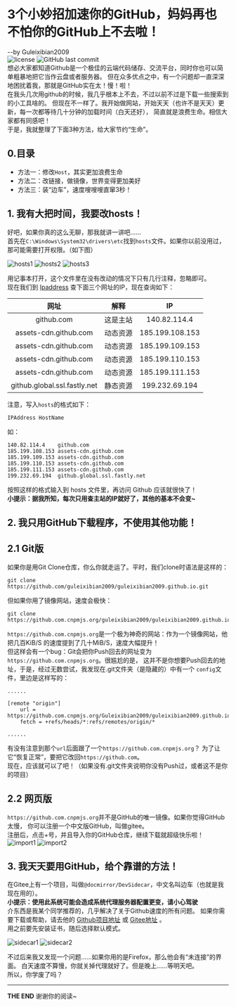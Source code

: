 # 3个小妙招加速你的GitHub，妈妈再也不怕你的GitHub上不去啦！
--by Guleixibian2009  
![license](https://img.shields.io/github/license/Guleixibian2009/guleixibian2009.github.io)
![GitHub last commit](https://img.shields.io/github/last-commit/Guleixibian2009/guleixibian2009.github.io)  
想必大家都知道Github是一个极佳的云端代码储存、交流平台，同时你也可以简单粗暴地把它当作云盘或者服务器。
但在众多优点之中，有一个问题却一直深深地困扰着我，那就是GitHub实在太！慢！啦！  
在我头几次用github的时候，我几乎根本上不去，不过以前不过是下载一些搜索到的小工具啥的。
但现在不一样了。我开始做网站，开始天天（也许不是天天）更新，每一次都等待几十分钟的加载时间（白天还好），
简直就是浪费生命。相信大家都有同感吧！  
于是，我就整理了下面3种方法，给大家节约“生命”。

## 0.目录

- 方法一：修改`Host`，其实更加浪费生命  
- 方法二：改链接，做镜像，世界变得更加美好  
- 方法三：装“边车”，速度嗖嗖嗖直窜3秒！  

## 1. 我有大把时间，我要改hosts！
好吧，如果你真的这么无聊，那我就讲一讲吧......  
首先在`C:\Windows\System32\drivers\etc`找到`hosts`文件。如果你以前没用过，那可能需要打开权限。（如下图）

![hosts1](https://guleixibian2009.github.io/Source/Pics/Code/Github/02/hosts1.png)
![hosts2](https://guleixibian2009.github.io/Source/Pics/Code/Github/02/hosts2.png)
![hosts3](https://guleixibian2009.github.io/Source/Pics/Code/Github/02/hosts3.png)

用记事本打开，这个文件里在没有改动的情况下只有几行注释，忽略即可。  
现在我们到 [Ipaddress](https://www.ipaddress.com) 查下面三个网址的IP，现在查询如下：

|网址|解释|IP|
|:--:|:--:|:--:|
|github.com|这是主站|140.82.114.4|
|assets-cdn.github.com|动态资源|185.199.108.153|
|assets-cdn.github.com|动态资源|185.199.109.153|
|assets-cdn.github.com|动态资源|185.199.110.153|
|assets-cdn.github.com|动态资源|185.199.111.153|
|github.global.ssl.fastly.net|静态资源|199.232.69.194|

注意，写入`hosts`的格式如下：
```hosts
IPAddress HostName
```
如：
```hosts
140.82.114.4    github.com  
185.199.108.153 assets-cdn.github.com  
185.199.109.153 assets-cdn.github.com  
185.199.110.153 assets-cdn.github.com  
185.199.111.153 assets-cdn.github.com
199.232.69.194  github.global.ssl.fastly.net
```
按照这样的格式输入到 hosts 文件里，再访问 Github 应该就很快了！  
**小提示：据我所知，每次只用查主站的IP就好了，其他的基本不会变~**  

## 2. 我只用GitHub下载程序，不使用其他功能！

## 2.1 Git版
如果你是用Git Clone仓库，你么你就走运了。平时，我们clone时语法是这样的：
```git
git clone https://github.com/guleixibian2009/guleixibian2009.github.io.git
```
但如果你用了镜像网站，速度会极快：
```git
git clone https://github.com.cnpmjs.org/guleixibian2009/guleixibian2009.github.io.git
```
`https://github.com.cnpmjs.org`是一个极为神奇的网站：作为一个镜像网站，他把几百KiB/S
的速度提到了几十MiB/S，速度大幅提升！  
但这样会有一个bug：Git会把你Push回去的网址变为`https://github.com.cnpmjs.org`。很尴尬的是，
这并不是你想要Push回去的地址，于是，经过无数尝试，我发现在.git文件夹（是隐藏的）中有一个
`config`文件，里边是这样写的：
```
......

[remote "origin"]
    url = https://github.com.cnpmjs.org/Guleixibian2009/guleixibian2009.github.io.git
    fetch = +refs/heads/*:refs/remotes/origin/*

......
```
有没有注意到那个`url`后面跟了一个`https://github.com.cnpmjs.org`？
为了让它“恢复正常”，要把它改回`https://github.com`。  
现在，应该就可以了吧！（如果没有.git文件夹说明你没有Push过，或者这不是你的项目）

## 2.2 网页版
`https://github.com.cnpmjs.org`并不是GitHub的唯一镜像。如果你觉得GitHub太慢，
你可以注册一个中文版GitHub，叫做gitee。  
注册后，点击+号，并且导入你的GitHub仓库，继续下载就超级快乐啦！
![import1](https://guleixibian2009.github.io/Source/Pics/Code/Github/02/import1.png)
![import2](https://guleixibian2009.github.io/Source/Pics/Code/Github/02/import2.png)
## 3. 我天天要用GitHub，给个靠谱的方法！

在Gitee上有一个项目，叫做`@docmirror/DevSidecar`，中文名叫边车（也就是我现在用的）。  
**小提示：使用此系统可能会造成系统代理服务器配置更变，请小心驾驶**  
介东西是我某个同学推荐的，几乎解决了关于Github速度的所有问题。
如果你需要下载或帮助，请去他的 [Github项目地址](https://github.com/docmirror/dev-sidecar) 
或 [Gitee地址](https://gitee.com/docmirror/dev-sidecar) 。  
用之前要先安装证书，随后选择默认模式。

![sidecar1](https://guleixibian2009.github.io/Source/Pics/Code/Github/02/sidecar1.png)
![sidecar2](https://guleixibian2009.github.io/Source/Pics/Code/Github/02/sidecar2.png)

不过后来我又发现一个问题......如果你用的是Firefox，那么他会有“未连接”的界面。
白天速度不算慢，你就关掉代理就好了。但是晚上......等明天吧。  
所以，你学废了吗？  

___
__THE END__ 谢谢你的阅读~